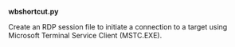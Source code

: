 **wbshortcut.py**

Create an RDP session file to initiate a connection to a target using Microsoft Terminal Service Client (MSTC.EXE).
